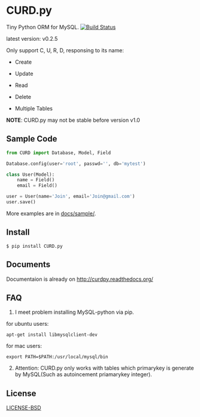 CURD.py
=======

Tiny Python ORM for MySQL. 
[![Build Status](https://travis-ci.org/hit9/CURD.py.png?branch=master)](https://travis-ci.org/hit9/CURD.py)

latest version: v0.2.5

Only support C, U, R, D, responsing to its name:

- Create

- Update

- Read

- Delete

- Multiple Tables

**NOTE**: CURD.py may not be stable before version v1.0

Sample Code
-----------

```python
from CURD import Database, Model, Field

Database.config(user='root', passwd='', db='mytest')

class User(Model):
    name = Field()
    email = Field()

user = User(name='Join', email='Join@gmail.com')
user.save()
```

More examples are in [docs/sample/](http://github.com/hit9/CURD.py/tree/master/docs/sample).

Install
-------

    $ pip install CURD.py

Documents
---------

Documentaion is already on http://curdpy.readthedocs.org/

FAQ
---

1. I meet problem installing MySQL-python via pip.

  for ubuntu users:
  ```
  apt-get install libmysqlclient-dev
  ```

  for mac users:
  ```
  export PATH=$PATH:/usr/local/mysql/bin
  ```

2. Attention: CURD.py only works with tables which primarykey is generate by MySQL(Such as autoincement priamarykey integer).

License
-------

[LICENSE-BSD](https://github.com/hit9/CURD.py/blob/master/LICENSE-BSD)
